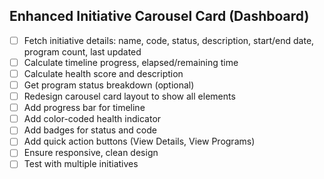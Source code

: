 ## Enhanced Initiative Carousel Card (Dashboard)
- [ ] Fetch initiative details: name, code, status, description, start/end date, program count, last updated
- [ ] Calculate timeline progress, elapsed/remaining time
- [ ] Calculate health score and description
- [ ] Get program status breakdown (optional)
- [ ] Redesign carousel card layout to show all elements
- [ ] Add progress bar for timeline
- [ ] Add color-coded health indicator
- [ ] Add badges for status and code
- [ ] Add quick action buttons (View Details, View Programs)
- [ ] Ensure responsive, clean design
- [ ] Test with multiple initiatives 